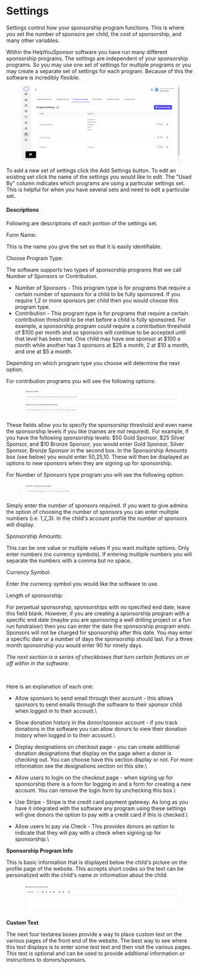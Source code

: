 # Settings

Settings control how your sponsorship program functions. This is where you set the number of sponsors per child, the cost of sponsorship, and many other variables.

Within the HelpYouSponsor software you have run many different sponsorship programs. The settings are independent of your sponsorship programs. So you may use one set of settings for multiple programs or you may create a separate set of settings for each program. Because of this the software is incredibly flexible.

<figure><img src="../.gitbook/assets/image_2023-05-24_162037126.png" alt=""><figcaption></figcaption></figure>

To add a new set of settings click the Add Settings button. To edit an existing set click the name of the settings you would like to edit. The "Used By" column indicates which programs are using a particular settings set. This is helpful for when you have several sets and need to edit a particular set.

#### Descriptions

Following are descriptions of each portion of the settings set.

Form Name:

This is the name you give the set so that it is easily identifiable.

Choose Program Type:

The software supports two types of sponsorship programs that we call Number of Sponsors or Contribution.&#x20;

* Number of Sponsors - This program type is for programs that require a certain number of sponsors for a child to be fully sponsored. If you require 1,2 or more sponsors per child then you would choose this program type.
* Contribution - This program type is for programs that require a certain contribution threshold to be met before a child is fully sponsored. For example, a sponsorship program could require a contribution threshold of $100 per month and so sponsors will continue to be accepted until that level has been met. One child may have one sponsor at $100 a month while another has 3 sponsors at $25 a month, 2 at $10 a month, and one at $5 a month.

Depending on which program type you choose will determine the next option.&#x20;

For contribution programs you will see the following options:

<figure><img src="../.gitbook/assets/image_2023-05-24_162319405.png" alt=""><figcaption></figcaption></figure>

These fields allow you to specify the sponsorship threshold and even name the sponsorship levels if you like (names are not required). For example, if you have the following sponsorship levels: $50 Gold Sponsor, $25 Silver Sponsor, and $10 Bronze Sponsor, you would enter Gold Sponsor, Silver Sponsor, Bronze Sponsor in the second box. In the Sponsorship Amounts box (see below) you would enter 50,25,10. These will then be displayed as options to new sponsors when they are signing up for sponsorship.

For Number of Sponsors type program you will see the following option:

<figure><img src="../.gitbook/assets/image_2023-05-24_162429927.png" alt=""><figcaption></figcaption></figure>

Simply enter the number of sponsors required. If you want to give admins the option of choosing the number of sponsors you can enter multiple numbers (i.e. 1,2,3). In the child's account profile the number of sponsors will display.

Sponsorship Amounts:

This can be one value or multiple values if you want multiple options. Only enter numbers (no currency symbols). If entering multiple numbers you will separate the numbers with a comma but no space.

Currency Symbol:

Enter the currency symbol you would like the software to use.

Length of sponsorship:

For perpetual sponsorship, sponsorships with no specified end date, leave this field blank. However, if you are creating a sponsorship program with a specific end date (maybe you are sponsoring a well drilling project or a fun run fundraiser) then you can enter the date the sponsorship program ends. Sponsors will not be charged for sponsorship after this date. You may enter a specific date or a number of days the sponsorship should last. For a three month sponsorship you would enter 90 for ninety days.

_The next section is a series of checkboxes that turn certain features on or off within in the software:_

<figure><img src="https://3474867315-files.gitbook.io/~/files/v0/b/gitbook-x-prod.appspot.com/o/spaces%2FUtvGkHqkxF65IiEXi3vz%2Fuploads%2FlfDb47ewwbji8d4sxRcU%2Fimage.png?alt=media&#x26;token=163cb577-209b-4f02-a68e-96fe6fc5bd82" alt=""><figcaption></figcaption></figure>

Here is an explanation of each one:

* Allow sponsors to send email through their account - this allows sponsors to send emails through the software to their sponsor child when logged in to their account.\

* Show donation history in the donor/sponsor account - if you track donations in the software you can allow donors to view their donation history when logged in to their account.\

* Display designations on checkout page - you can create additional donation designations that display on the page when a donor is checking out. You can choose have this section display or not. For more information see the designations section on this site.\

* Allow users to login on the checkout page - when signing up for sponsorship there is a form for logging in and a form for creating a new account. You can remove the login form by unchecking this box.\

* Use Stripe - Stripe is the credit card payment gateway. As long as you have it integrated with the software any program using these settings will give donors the option to pay with a credit card if this is checked.\

* Allow users to pay via Check - This provides donors an option to indicate that they will pay with a check when signing up for sponsorship.\


**Sponsorship Program Info**

This is basic information that is displayed below the child's picture on the profile page of the website. This accepts short codes so the text can be personalized with the child's name or information about the child.

<figure><img src="../.gitbook/assets/image_2023-05-24_162616189.png" alt=""><figcaption></figcaption></figure>

**Custom Text**

The next four textarea boxes provide a way to place custom text on the various pages of the front end of the website. The best way to see where this text displays is to enter some test text and then visit the various pages. This text is optional and can be used to provide additional information or instructions to donors/sponsors.



